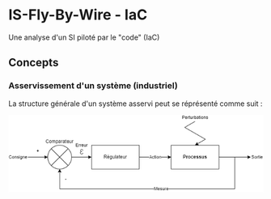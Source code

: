 # IS-Fly-By-Wire - IaC

Une analyse d'un SI piloté par le "code" (IaC)

## Concepts
### Asservissement d'un système (industriel)

La structure générale d'un système asservi peut se réprésenté comme suit :

![](https://raw.githubusercontent.com/Marcussacapuces91/IS-Fly-By-Wire-IaC/main/Asservissement.drawio.png "Modèle de processus asservi")


